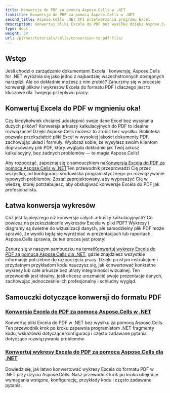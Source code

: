 ```yaml
---
title: Konwersja do PDF za pomocą Aspose.Cells w .NET
linktitle: Konwersja do PDF za pomocą Aspose.Cells w .NET
second_title: Aspose.Cells .NET API przetwarzania programu Excel
description: Konwertuj pliki Excela do PDF bez wysiłku dzięki Aspose.Cells dla .NET. Odkryj przewodniki krok po kroku, fragmenty kodu i wskazówki w naszych kompleksowych samouczkach.
type: docs
weight: 34
url: /pl/net/tutorials/cells/conversion-to-pdf-file/
--- 
```

## Wstęp

Jeśli chodzi o zarządzanie dokumentami Excela i konwersję, Aspose.Cells for .NET wyróżnia się jako jedno z najbardziej wszechstronnych dostępnych narzędzi. Ale co dokładnie możesz z nim zrobić? Zanurzmy się w procesie konwersji plików i wykresów Excela do formatu PDF i dlaczego jest to kluczowe dla Twojego przepływu pracy.

## Konwertuj Excela do PDF w mgnieniu oka!

Czy kiedykolwiek chciałeś udostępnić swoje dane Excel bez wysyłania dużych plików? Konwersja arkuszy kalkulacyjnych do PDF to idealne rozwiązanie! Dzięki Aspose.Cells możesz to zrobić bez wysiłku. Biblioteka pozwala przekształcić pliki Excel w wysokiej jakości dokumenty PDF, zachowując układ i formuły. Wyobraź sobie, że wysyłasz swoim klientom dopracowany plik PDF, który wygląda dokładnie jak Twój arkusz kalkulacyjny, bez żadnych problemów — to magia Aspose.Cells!

 Aby rozpocząć, zapoznaj się z samouczkiem na[Konwersja Excela do PDF za pomocą Aspose.Cells w .NET](./convert-excel-to-pdf/)Ten przewodnik przeprowadzi Cię przez wszystko, od konfiguracji środowiska programistycznego po rozwiązywanie typowych problemów. Został zaprojektowany, aby wyposażyć Cię w wiedzę, której potrzebujesz, aby obsługiwać konwersje Excela do PDF jak profesjonalista.

## Łatwa konwersja wykresów

Cóż jest fajniejszego niż konwersja całych arkuszy kalkulacyjnych? Co powiesz na przekształcenie wykresów Excela w pliki PDF? Wykresy i diagramy są świetne do wizualizacji danych, ale samodzielny plik PDF może sprawić, że wyniki będą się wyróżniać w prezentacjach lub raportach. Aspose.Cells sprawia, że ten proces jest prosty! 

 Zanurz się w naszym samouczku na temat[Konwertuj wykresy Excela do PDF za pomocą Aspose.Cells dla .NET](./convert-excel-charts-to-pdf/), gdzie znajdziesz wszystkie informacje potrzebne do rozpoczęcia pracy. Dzięki prostym instrukcjom i przydatnym przykładom kodu nauczysz się, jak konwertować konkretne wykresy lub całe arkusze bez utraty integralności wizualnej. Ten przewodnik jest idealny, jeśli chcesz urozmaicić swoje prezentacje danych, zachowując jednocześnie ich profesjonalny i schludny wygląd.

## Samouczki dotyczące konwersji do formatu PDF
### [Konwersja Excela do PDF za pomocą Aspose.Cells w .NET](./convert-excel-to-pdf/)
Konwertuj pliki Excela do PDF w .NET bez wysiłku za pomocą Aspose.Cells. Ten przewodnik krok po kroku zapewnia programistom .NET fragmenty kodu, wskazówki dotyczące konfiguracji i często zadawane pytania dotyczące rozwiązywania problemów.
### [Konwertuj wykresy Excela do PDF za pomocą Aspose.Cells dla .NET](./convert-excel-charts-to-pdf/)
Dowiedz się, jak łatwo konwertować wykresy Excela do formatu PDF w .NET przy użyciu Aspose.Cells. Nasz przewodnik krok po kroku obejmuje wymagania wstępne, konfigurację, przykłady kodu i często zadawane pytania.